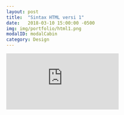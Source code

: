 ```yaml
---
layout: post
title:  "Sintax HTML versi 1"
date:   2018-03-10 15:00:00 -0500
img: img/portfolio/html1.png
modalID: modalCabin
category: Design
---
```

<embed src="https://sumanbogati.github.io/sample.pdf" type="application/pdf" />

[flat-icons-link]: https://sellfy.com/p/8Q9P/jV3VZ/
